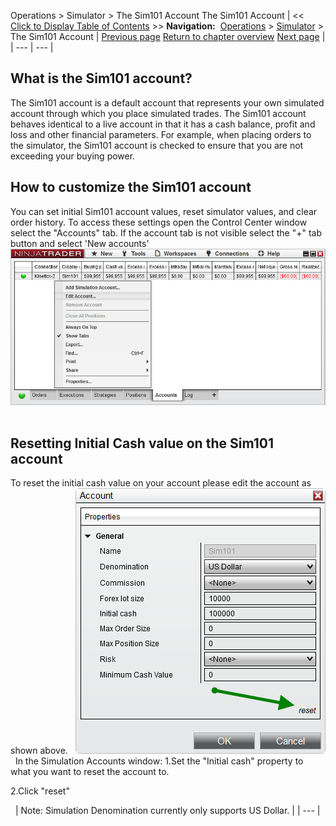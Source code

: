 ﻿
Operations \> Simulator \> The Sim101 Account
The Sim101 Account
| \<\< [Click to Display Table of Contents](the_sim101_account.md) \>\> **Navigation:**     [Operations](operations-1.md) \> [Simulator](simulation-1.md) \> The Sim101 Account | [Previous page](simulation-1.md) [Return to chapter overview](simulation-1.md) [Next page](multiple_simulation_accounts-1.md) |
| --- | --- |
## What is the Sim101 account?
The Sim101 account is a default account that represents your own simulated account through which you place simulated trades. The Sim101 account behaves identical to a live account in that it has a cash balance, profit and loss and other financial parameters. For example, when placing orders to the simulator, the Sim101 account is checked to ensure that you are not exceeding your buying power.
## 
## How to customize the Sim101 account
You can set initial Sim101 account values, reset simulator values, and clear order history. To access these settings open the Control Center window select the "Accounts" tab. If the account tab is not visible select the "\+" tab button and select 'New accounts'
 
![Simulator_Sim101ContextMenu](simulator_sim101contextmenu.png)
 
## Resetting Initial Cash value on the Sim101 account
To reset the initial cash value on your account please edit the account as shown above.
 
![Simulator_Reset](simulator_reset.png)
 
In the Simulation Accounts window:
1\.Set the "Initial cash" property to what you want to reset the account to. 

2\.Click "reset"

 
| Note: Simulation Denomination currently only supports US Dollar. |
| --- |
